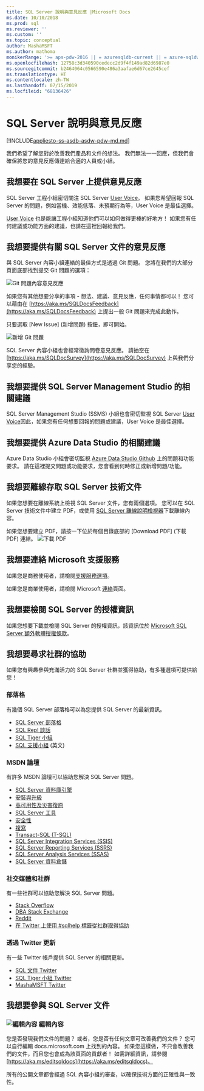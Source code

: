 ```yaml
---
title: SQL Server 說明與意見反應 |Microsoft Docs
ms.date: 10/10/2018
ms.prod: sql
ms.reviewer: ''
ms.custom: ''
ms.topic: conceptual
author: MashaMSFT
ms.author: mathoma
monikerRange: '>= aps-pdw-2016 || = azuresqldb-current || = azure-sqldw-latest || >= sql-server-2016 || >= sql-server-linux-2017 || = sqlallproducts-allversions'
ms.openlocfilehash: 12758c3d340590cedecc2d9f4f149ad82d6987e0
ms.sourcegitcommit: b2464064c0566590e486a3aafae6d67ce2645cef
ms.translationtype: HT
ms.contentlocale: zh-TW
ms.lasthandoff: 07/15/2019
ms.locfileid: "68136426"
---
```

# <a name="sql-server-help-and-feedback"></a>SQL Server 說明與意見反應
[!INCLUDE[appliesto-ss-asdb-asdw-pdw-md.md](../includes/appliesto-ss-asdb-asdw-pdw-md.md)]

我們希望了解您對於改善我們產品和文件的想法。 我們無法一一回應，但我們會確保將您的意見反應傳達給合適的人員或小組。 

## <a name="i-want-to-give-feedback-on-sql-server"></a>我想要在 SQL Server 上提供意見反應
SQL Server 工程小組密切關注 SQL Server [User Voice](https://feedback.azure.com/forums/908035-sql-server)。 如果您希望回報 SQL Server 的問題，例如當機、效能低落、未預期行為等，User Voice 是最佳選擇。 

[User Voice](https://feedback.azure.com/forums/908035-sql-server) 也是能讓工程小組知道他們可以如何做得更棒的好地方！ 如果您有任何建議或功能方面的建議，也請在這裡回報給我們。 

## <a name="i-want-to-give-feedback-about-sql-server-documentation"></a>我想要提供有關 SQL Server 文件的意見反應
與 SQL Server 內容小組連絡的最佳方式是透過 Git 問題。 您將在我們的大部分頁面底部找到提交 Git 問題的選項： 

![Git 問題內容意見反應](media/sql-server-get-help/git-issues.png)

如果您有其他想要分享的事項 - 想法、建議、意見反應，任何事情都可以！ 您可以藉由在 [https://aka.ms/SQLDocsFeedback](https://aka.ms/SQLDocsFeedback) 上提出一般 Git 問題來完成此動作。 

只要選取 [New Issue] \(新增問題\) 按鈕，即可開始。 

![新增 Git 問題](media/sql-server-get-help/new-git-issue.png)


SQL Server 內容小組也會經常徵詢問卷意見反應。 請抽空在 [https://aka.ms/SQLDocSurvey](https://aka.ms/SQLDocSurvey) 上與我們分享您的經驗。


## <a name="i-want-to-make-a-suggestion-about-sql-server-management-studio"></a>我想要提供 SQL Server Management Studio 的相關建議
SQL Server Management Studio (SSMS) 小組也會密切監視 SQL Server [User Voice](https://feedback.azure.com/forums/908035-sql-server)因此，如果您有任何想要回報的問題或建議，User Voice 是最佳選擇。 

## <a name="i-want-to-make-a-suggestion-about-azure-data-studio"></a>我想要提供 Azure Data Studio 的相關建議
Azure Data Studio 小組會密切監視 [Azure Data Studio Github](https://github.com/microsoft/azuredatastudio/issues) 上的問題和功能要求。 請在這裡提交問題或功能要求，您會看到何時修正或新增問題/功能。

## <a name="i-want-to-access-the-sql-server-technical-documentation-offline"></a>我想要離線存取 SQL Server 技術文件
如果您想要在離線系統上檢視 SQL Server 文件，您有兩個選項。 您可以在 SQL Server 技術文件中建立 PDF，或使用 [SQL Server 離線說明檢視器](sql-server-help-installation.md)下載離線內容。 

如果您想要建立 PDF，請按一下位於每個目錄底部的 [Download PDF] \(下載 PDF\)  連結。
![下載 PDF](media/sql-server-get-help/download-pdf.png)

## <a name="i-want-to-contact-microsoft-support"></a>我想要連絡 Microsoft 支援服務
如果您是商務使用者，請檢閱[支援服務選項](https://support.microsoft.com/gp/support-options-for-business?forceorigin=esmc)。

如果您是商業使用者，請檢閱 Microsoft [連絡](https://support.microsoft.com/gp/contactus81?forceorigin=esmc&Audience=Commercial)頁面。

## <a name="i-want-to-review-license-information-about-sql-server"></a>我想要檢閱 SQL Server 的授權資訊
如果您想要下載並檢閱 SQL Server 的授權資訊，該資訊位於 [Microsoft SQL Server 額外軟體授權條款](https://www.microsoft.com/download/details.aspx?id=39299)。 

## <a name="i-want-to-ask-the-community-for-help"></a>我想要尋求社群的協助 
如果您有興趣參與充滿活力的 SQL Server 社群並獲得協助，有多種選項可提供給您！

### <a name="blogs"></a>部落格
有幾個 SQL Server 部落格可以為您提供 SQL Server 的最新資訊。 

- [SQL Server 部落格](https://cloudblogs.microsoft.com/sqlserver/)
- [SQL Repl 談話](https://blogs.msdn.microsoft.com/repltalk/)
- [SQL Tiger 小組](https://blogs.msdn.microsoft.com/sql_server_team/)
- [SQL 支援小組](https://techcommunity.microsoft.com/t5/SQL-Server-Support/bg-p/SQLServerSupport/) \(英文\)


### <a name="msdn-forums"></a>MSDN 論壇
有許多 MSDN 論壇可以協助您解決 SQL Server 問題。 
- [SQL Server 資料庫引擎](https://social.msdn.microsoft.com/Forums/en-US/home?forum=sqldatabaseengine&filter=alltypes&sort=lastpostdesc)
- [安裝與升級](https://social.msdn.microsoft.com/Forums/en-US/home?forum=sqlsetupandupgrade&filter=alltypes&sort=lastpostdesc)
- [高可用性及災害復原](https://social.msdn.microsoft.com/Forums/en-US/home?forum=sqldisasterrecovery%2Csqldatabasemirroring&filter=alltypes&sort=lastpostdesc)
- [SQL Server 工具](https://social.msdn.microsoft.com/Forums/en-US/home?forum=sqltools%2Cssdt&filter=alltypes&sort=lastpostdesc) 
- [安全性](https://social.msdn.microsoft.com/Forums/en-US/home?forum=sqlsecurity&filter=alltypes&sort=lastpostdesc)
- [複寫](https://social.msdn.microsoft.com/Forums/en-US/home?forum=sqlreplication&filter=alltypes&sort=lastpostdesc)
- [Transact-SQL (T-SQL)](https://social.msdn.microsoft.com/Forums/en-US/home?forum=transactsql)
- [SQL Server Integration Services (SSIS)](https://social.msdn.microsoft.com/Forums/en-US/home?forum=sqlintegrationservices&filter=alltypes&sort=lastpostdesc)
- [SQL Server Reporting Services (SSRS)](https://social.msdn.microsoft.com/Forums/en-US/home?forum=sqlreportingservices&filter=alltypes&sort=lastpostdesc)
- [SQL Server Analysis Services (SSAS)](https://social.msdn.microsoft.com/Forums/en-US/home?forum=sqlanalysisservices&filter=alltypes&sort=lastpostdesc)
- [SQL Server 資料倉儲](https://social.msdn.microsoft.com/Forums/en-US/home?forum=sqldatawarehousing&filter=alltypes&sort=lastpostdesc)

### <a name="social-media-and-communities"></a>社交媒體和社群
有一些社群可以協助您解決 SQL Server 問題。 

- [Stack Overflow](https://stackoverflow.com/questions/tagged/sql-server)
- [DBA Stack Exchange](https://dba.stackexchange.com/questions/tagged/sql-server)
- [Reddit](https://www.reddit.com/r/SQLServer/)
- [在 Twitter 上使用 #sqlhelp 標籤從社群取得協助](https://twitter.com/hashtag/sqlhelp?src=hash) 

### <a name="updates-via-twitter"></a>透過 Twitter 更新
有一些 Twitter 帳戶提供 SQL Server 的相關更新。 

- [SQL 文件 Twitter](https://twitter.com/sqldocs)
- [SQL Tiger 小組 Twitter](https://twitter.com/mssqltiger)
- [MashaMSFT Twitter](https://twitter.com/mashamsft)


## <a name="i-want-to-contribute-to-sql-server-documentation"></a>我想要參與 SQL Server 文件

### <a name="edit-contentincludesmediaedit-topic-pencilpng-editing-content"></a>![編輯內容](../includes/media/edit-topic-pencil.png) 編輯內容
您是否發現我們文件的問題？ 或者，您是否有任何文章可改善我們的文件？ 您可以自行編輯 docs.microsoft.com 上找到的內容。 如果您這樣做，不只會改善我們的文件，而且您也會成為該頁面的貢獻者！ 如需詳細資訊，請參閱 [https://aka.ms/editsqldocs](https://aka.ms/editsqldocs)。 

所有的公開文章都會經過 SQL 內容小組的審查，以確保技術方面的正確性與一致性。 



